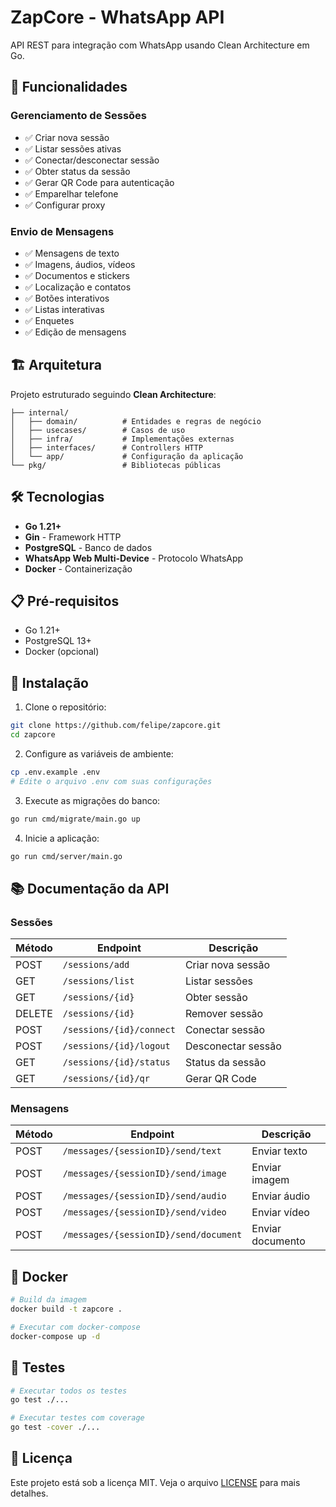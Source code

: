 # ZapCore - WhatsApp API

API REST para integração com WhatsApp usando Clean Architecture em Go.

## 🚀 Funcionalidades

### Gerenciamento de Sessões
- ✅ Criar nova sessão
- ✅ Listar sessões ativas
- ✅ Conectar/desconectar sessão
- ✅ Obter status da sessão
- ✅ Gerar QR Code para autenticação
- ✅ Emparelhar telefone
- ✅ Configurar proxy

### Envio de Mensagens
- ✅ Mensagens de texto
- ✅ Imagens, áudios, vídeos
- ✅ Documentos e stickers
- ✅ Localização e contatos
- ✅ Botões interativos
- ✅ Listas interativas
- ✅ Enquetes
- ✅ Edição de mensagens

## 🏗️ Arquitetura

Projeto estruturado seguindo **Clean Architecture**:

```
├── internal/
│   ├── domain/          # Entidades e regras de negócio
│   ├── usecases/        # Casos de uso
│   ├── infra/           # Implementações externas
│   ├── interfaces/      # Controllers HTTP
│   └── app/             # Configuração da aplicação
└── pkg/                 # Bibliotecas públicas
```

## 🛠️ Tecnologias

- **Go 1.21+**
- **Gin** - Framework HTTP
- **PostgreSQL** - Banco de dados
- **WhatsApp Web Multi-Device** - Protocolo WhatsApp
- **Docker** - Containerização

## 📋 Pré-requisitos

- Go 1.21+
- PostgreSQL 13+
- Docker (opcional)

## 🚀 Instalação

1. Clone o repositório:
```bash
git clone https://github.com/felipe/zapcore.git
cd zapcore
```

2. Configure as variáveis de ambiente:
```bash
cp .env.example .env
# Edite o arquivo .env com suas configurações
```

3. Execute as migrações do banco:
```bash
go run cmd/migrate/main.go up
```

4. Inicie a aplicação:
```bash
go run cmd/server/main.go
```

## 📚 Documentação da API

### Sessões

| Método | Endpoint | Descrição |
|--------|----------|-----------|
| POST | `/sessions/add` | Criar nova sessão |
| GET | `/sessions/list` | Listar sessões |
| GET | `/sessions/{id}` | Obter sessão |
| DELETE | `/sessions/{id}` | Remover sessão |
| POST | `/sessions/{id}/connect` | Conectar sessão |
| POST | `/sessions/{id}/logout` | Desconectar sessão |
| GET | `/sessions/{id}/status` | Status da sessão |
| GET | `/sessions/{id}/qr` | Gerar QR Code |

### Mensagens

| Método | Endpoint | Descrição |
|--------|----------|-----------|
| POST | `/messages/{sessionID}/send/text` | Enviar texto |
| POST | `/messages/{sessionID}/send/image` | Enviar imagem |
| POST | `/messages/{sessionID}/send/audio` | Enviar áudio |
| POST | `/messages/{sessionID}/send/video` | Enviar vídeo |
| POST | `/messages/{sessionID}/send/document` | Enviar documento |

## 🐳 Docker

```bash
# Build da imagem
docker build -t zapcore .

# Executar com docker-compose
docker-compose up -d
```

## 🧪 Testes

```bash
# Executar todos os testes
go test ./...

# Executar testes com coverage
go test -cover ./...
```

## 📄 Licença

Este projeto está sob a licença MIT. Veja o arquivo [LICENSE](LICENSE) para mais detalhes.
